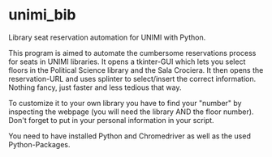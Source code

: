 # unimi_bib
Library seat reservation automation for UNIMI with Python.

This program is aimed to automate the cumbersome reservations process for seats in UNIMI libraries. It opens a tkinter-GUI which lets you select floors in the Political Science library and the Sala Crociera. It then opens the reservation-URL and uses splinter to select/insert the correct information. Nothing fancy, just faster and less tedious that way.

To customize it to your own library you have to find your "number" by inspecting the webpage (you will need the library AND the floor number). Don't forget to put in your personal information in your script.


You need to have installed Python and Chromedriver as well as the used Python-Packages.
